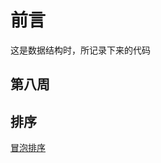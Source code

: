 # 前言 
这是数据结构时，所记录下来的代码


## 第八周

## 排序
[冒泡排序](https://github.com/hcn486/mooc/blob/master/第九周%20冒泡排序)
